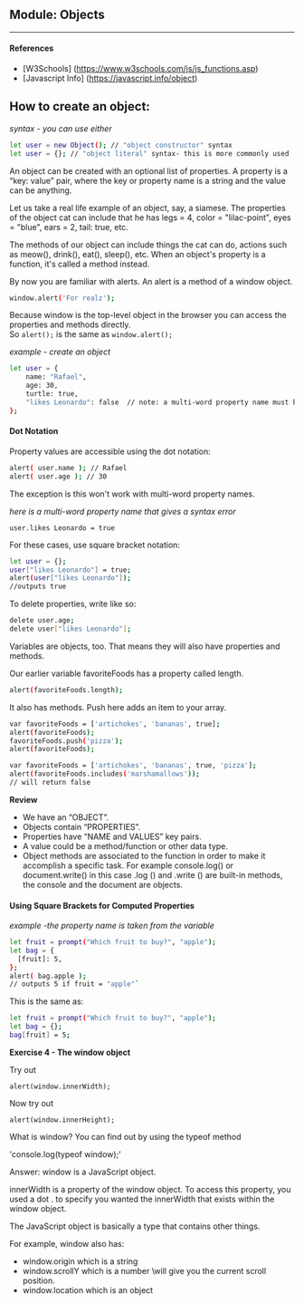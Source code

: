

## Module: Objects

***

#### References 

- [W3Schools] (https://www.w3schools.com/js/js_functions.asp) 
- [Javascript Info] (https://javascript.info/object)


## How to create an object:

*syntax - you can use either*

```bash
let user = new Object(); // "object constructor" syntax
let user = {}; // "object literal" syntax- this is more commonly used
 ```

An object can be created with an optional list of properties. A property is a “key: value” pair, where the key or property name is a string and the value can be anything.

Let us take a real life example of an object, say, a siamese. The properties of the object cat can include that he has legs = 4, color = "lilac-point", eyes = "blue", ears = 2, tail: true, etc. 

The methods of our object can include things the cat can do, actions such as meow(), drink(), eat(), sleep(), etc. When an object's property is a function, it's called a method instead. 

By now you are familiar with alerts. An alert is a method of a window object.

```bash
window.alert('For realz');
```

Because window is the top-level object in the browser you can access the properties and methods directly.  
So `alert();` is the same as `window.alert();`

*example - create an object*
```bash
let user = {
    name: "Rafael",   
    age: 30, 
    turtle: true,
    "likes Leonardo": false  // note: a multi-word property name must be quoted
};
```

#### Dot Notation

Property values are accessible using the dot notation:
```bash
alert( user.name ); // Rafael
alert( user.age ); // 30
```

The exception is this won't work with multi-word property names.

*here is a multi-word property name that gives a syntax error*

`user.likes Leonardo = true`

For these cases, use square bracket notation:

```bash
let user = {};
user["likes Leonardo"] = true;
alert(user["likes Leonardo"]);
//outputs true
```

To delete properties, write like so:
```bash
delete user.age;
delete user["likes Leonardo"];
```

Variables are objects, too. That means they will also have properties and methods.

Our earlier variable favoriteFoods has a property called length.
```bash
alert(favoriteFoods.length);
```
It also has methods. Push here adds an item to your array.

```bash
var favoriteFoods = ['artichokes', 'bananas', true];
alert(favoriteFoods);
favoriteFoods.push('pizza');
alert(favoriteFoods);
```

```bash
var favoriteFoods = ['artichokes', 'bananas', true, 'pizza'];
alert(favoriteFoods.includes('marshamallows'));
// will return false
```
**Review**

* We have an “OBJECT”.
* Objects contain “PROPERTIES”.  
* Properties have “NAME and VALUES” key pairs. 
* A value could be a method/function or other data type.
* Object methods are associated to the function in order to make it accomplish a specific task. For example console.log() or document.write() in this case .log () and .write () are built-in methods, the console and the document are objects.

#### Using Square Brackets for Computed Properties

*example -the property name is taken from the variable*
```bash
let fruit = prompt("Which fruit to buy?", "apple");
let bag = {
  [fruit]: 5, 
};
alert( bag.apple ); 
// outputs 5 if fruit = "apple"`
```

This is the same as:
```bash
let fruit = prompt("Which fruit to buy?", "apple");
let bag = {};
bag[fruit] = 5;
```

**Exercise 4 - The window object**

Try out

`alert(window.innerWidth);`

Now try out 

`alert(window.innerHeight);`


What is window? You can find out by using the typeof method

'console.log(typeof window);'


Answer: window is a JavaScript object.


innerWidth is a property of the window object. 
To access this property, you used a dot . to specify you wanted the innerWidth that exists within the window object.

The JavaScript object is basically a type that contains other things.

For example, window also has:

- window.origin which is a string
- window.scrollY which is a number \\will give you the current scroll position.
- window.location which is an object
